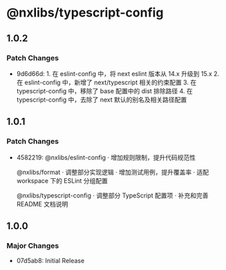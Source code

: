 # @nxlibs/typescript-config

## 1.0.2

### Patch Changes

- 9d6d66d: 1. 在 eslint-config 中，将 next eslint 版本从 14.x 升级到 15.x 2. 在 eslint-config 中，新增了 next/typescript 相关的约束配置 3. 在 typescript-config 中，移除了 base 配置中的 dist 排除路径 4. 在 typescript-config 中，去除了 next 默认的别名及相关路径配置

## 1.0.1

### Patch Changes

- 4582219: @nxlibs/eslint-config
  · 增加规则限制，提升代码规范性

    @nxlibs/format
    · 调整部分实现逻辑
    · 增加测试用例，提升覆盖率
    · 适配 workspace 下的 ESLint 分组配置

    @nxlibs/typescript-config
    · 调整部分 TypeScript 配置项
    · 补充和完善 README 文档说明

## 1.0.0

### Major Changes

- 07d5ab8: Initial Release
